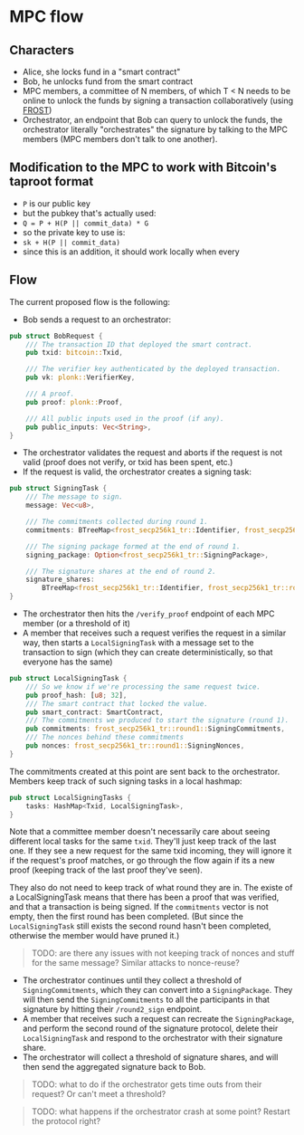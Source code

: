 # MPC flow

## Characters

* Alice, she locks fund in a "smart contract"
* Bob, he unlocks fund from the smart contract
* MPC members, a committee of N members, of which T < N needs to be online to unlock the funds by signing a transaction collaboratively (using [FROST]())
* Orchestrator, an endpoint that Bob can query to unlock the funds, the orchestrator literally "orchestrates" the signature by talking to the MPC members (MPC members don't talk to one another).

## Modification to the MPC to work with Bitcoin's taproot format

* `P` is our public key
* but the pubkey that's actually used:
* `Q = P + H(P || commit_data) * G`
* so the private key to use is:
* `sk + H(P || commit_data)`
* since this is an addition, it should work locally when every

## Flow

The current proposed flow is the following:

- Bob sends a request to an orchestrator:

```rust
pub struct BobRequest {
    /// The transaction ID that deployed the smart contract.
    pub txid: bitcoin::Txid,

    /// The verifier key authenticated by the deployed transaction.
    pub vk: plonk::VerifierKey,

    /// A proof.
    pub proof: plonk::Proof,

    /// All public inputs used in the proof (if any).
    pub public_inputs: Vec<String>,
}
```

- The orchestrator validates the request and aborts if the request is not valid (proof does not verify, or txid has been spent, etc.)
- If the request is valid, the orchestrator creates a signing task:

```rust
pub struct SigningTask {
    /// The message to sign.
    message: Vec<u8>,

    /// The commitments collected during round 1.
    commitments: BTreeMap<frost_secp256k1_tr::Identifier, frost_secp256k1_tr::round1::SigningCommitments>,

    /// The signing package formed at the end of round 1.
    signing_package: Option<frost_secp256k1_tr::SigningPackage>,

    /// The signature shares at the end of round 2.
    signature_shares:
        BTreeMap<frost_secp256k1_tr::Identifier, frost_secp256k1_tr::round2::SignatureShare>,
}
```

- The orchestrator then hits the `/verify_proof` endpoint of each MPC member (or a threshold of it)
- A member that receives such a request verifies the request in a similar way, then starts a `LocalSigningTask` with a message set to the transaction to sign (which they can create deterministically, so that everyone has the same)

```rust
pub struct LocalSigningTask {
    /// So we know if we're processing the same request twice.
    pub proof_hash: [u8; 32],
    /// The smart contract that locked the value.
    pub smart_contract: SmartContract,
    /// The commitments we produced to start the signature (round 1).
    pub commitments: frost_secp256k1_tr::round1::SigningCommitments,
    /// The nonces behind these commitments
    pub nonces: frost_secp256k1_tr::round1::SigningNonces,
}
```

The commitments created at this point are sent back to the orchestrator.
Members keep track of such signing tasks in a local hashmap:

```rust
pub struct LocalSigningTasks {
    tasks: HashMap<Txid, LocalSigningTask>,
}
```

Note that a committee member doesn't necessarily care about seeing different local tasks for the same `txid`. They'll just keep track of the last one. If they see a new request for the same txid incoming, they will ignore it if the request's proof matches, or go through the flow again if its a new proof (keeping track of the last proof they've seen).

They also do not need to keep track of what round they are in. The existe of a LocalSigningTask means that there has been a proof that was verified, and that a transaction is being signed. If the `commitments` vector is not empty, then the first round has been completed. (But since the `LocalSigningTask` still exists the second round hasn't been completed, otherwise the member would have pruned it.)

> TODO: are there any issues with not keeping track of nonces and stuff for the same message? Similar attacks to nonce-reuse?

- The orchestrator continues until they collect a threshold of `SigningCommitments`, which they can convert into a `SigningPackage`. They will then send the `SigningCommitments` to all the participants in that signature by hitting their `/round2_sign` endpoint.
- A member that receives such a request can recreate the `SigningPackage`, and perform the second round of the signature protocol, delete their `LocalSigningTask` and respond to the orchestrator with their signature share.
- The orchestrator will collect a threshold of signature shares, and will then send the aggregated signature back to Bob.

> TODO: what to do if the orchestrator gets time outs from their request? Or can't meet a threshold?
  
> TODO: what happens if the orchestrator crash at some point? Restart the protocol right?
